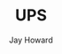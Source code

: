 ---
layout: video
title: UPS
client: Hewlett-Packard
author: Jay Howard
video_source: HP_TV_UPS_1920x1080.mov
credits:
  - Simon McQuoid, Director
  - Jay Howard, Producer
---